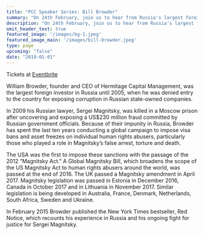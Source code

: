 ```yaml
---
title: "PCC Speaker Series: Bill Browder"
summary: "On 24th February, join us to hear from Russia's largest foreign investor turned Putin's No. 1 enemy!"
description: "On 24th February, join us to hear from Russia's largest foreign investor turned Putin's No. 1 enemy!"
omit_header_text: true
featured_image: '/images/bg-1.jpeg'
featured_image_main: '/images/bill-browder.jpeg'
type: page
upcoming: "false"
date: "2019-01-01"
---
```


Tickets at [Eventbrite](https://www.eventbrite.co.uk/e/pcc-speaker-series-bill-browder-tickets-90688037361)

William Browder, founder and CEO of Hermitage Capital Management, was the largest foreign investor in Russia until 2005, when he was denied entry to the country for exposing corruption in Russian state-owned companies.

In 2009 his Russian lawyer, Sergei Magnitsky, was killed in a Moscow prison after uncovering and exposing a US$230 million fraud committed by Russian government officials. Because of their impunity in Russia, Browder has spent the last ten years conducting a global campaign to impose visa bans and asset freezes on individual human rights abusers, particularly those who played a role in Magnitsky’s false arrest, torture and death.

The USA was the first to impose these sanctions with the passage of the 2012 “Magnitsky Act.” A Global Magnitsky Bill, which broadens the scope of the US Magnitsky Act to human rights abusers around the world, was passed at the end of 2016. The UK passed a Magnitsky amendment in April 2017. Magnitsky legislation was passed in Estonia in December 2016, Canada in October 2017 and in Lithuania in November 2017. Similar legislation is being developed in Australia, France, Denmark, Netherlands, South Africa, Sweden and Ukraine.

In February 2015 Browder published the New York Times bestseller, Red Notice, which recounts his experience in Russia and his ongoing fight for justice for Sergei Magnitsky.